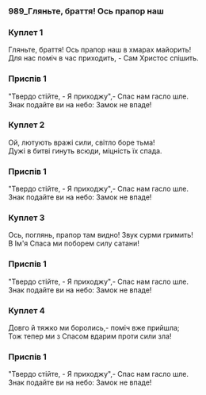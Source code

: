 ### 989_Гляньте, браття! Ось прапор наш
### Куплет 1
Гляньте, браття! Ось прапор наш в хмарах майорить! <br/>Для нас поміч в час приходить, - Сам Христос спішить.
### Приспів 1
"Твердо стійте, - Я приходжу",- Спас нам гасло шле. <br/>Знак подайте ви на небо: Замок не впаде!
### Куплет 2
Ой, лютують вражі сили, світло боре тьма! <br/>Дужі в битві гинуть всюди, міцність їх спада.
### Приспів 1
"Твердо стійте, - Я приходжу",- Спас нам гасло шле. <br/>Знак подайте ви на небо: Замок не впаде!
### Куплет 3
Ось, поглянь, прапор там видно! Звук сурми гримить! <br/>В Ім'я Спаса ми поборем силу сатани!
### Приспів 1
"Твердо стійте, - Я приходжу",- Спас нам гасло шле. <br/>Знак подайте ви на небо: Замок не впаде!
### Куплет 4
Довго й тяжко ми боролись,- поміч вже прийшла; <br/>Тож тепер ми з Спасом вдарим проти сили зла!
### Приспів 1
"Твердо стійте, - Я приходжу",- Спас нам гасло шле. <br/>Знак подайте ви на небо: Замок не впаде!

